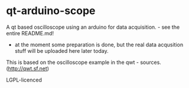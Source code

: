 qt-arduino-scope
================

A qt based oscilloscope using an arduino for data acquisition. - see the entire README.md!

- at the moment some preparation is done, but the real data acqusition stuff will be uploaded here later today.

This is based on the oscilloscope example in the qwt - sources. (http://qwt.sf.net)

LGPL-licenced


